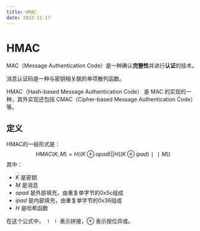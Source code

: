 ```yaml
---
title: HMAC
date: 2023-11-17
---
```


# HMAC

MAC（Message Authentication Code）是一种确认**完整性**并进行**认证**的技术。

消息认证码是一种与密钥相关联的单项散列函数。

HMAC（Hash-based Message Authentication Code） 是 MAC 的实现的一种，其外实现还包括 CMAC（Cipher-based Message Authentication Code）等。

## 定义

HMAC的一般形式是：
$$
HMAC(K, M)=H((K \oplus opad) || H((K \oplus ipad)∣∣M))
$$
其中：

- $K$ 是密钥
- $M$ 是消息
- $opad$ 是外部填充，由重复单字节的0x5c组成
- $ipad$ 是内部填充，由重复单字节的0x36组成
- $H$ 是哈希函数

在这个公式中，$∣∣$ 表示拼接，$\oplus$ 表示按位异或。